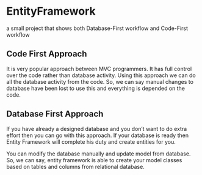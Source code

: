 # EntityFramework
a small project that shows both Database-First workflow and Code-First workflow


## Code First Approach

It is very popular approach between MVC programmers. It has full control over the code rather than database activity. Using this approach we can do all the database activity from the code. So, we can say manual changes to database have been lost to use this and everything is depended on the code.


## Database First Approach

If you have already a designed database and you don’t want to do extra effort then you can go with this approach. If your database is ready then Entity Framework will complete his duty and create entities for you.

You can modify the database manually and update model from database. So, we can say, entity framework is able to create your model classes based on tables and columns from relational database.

